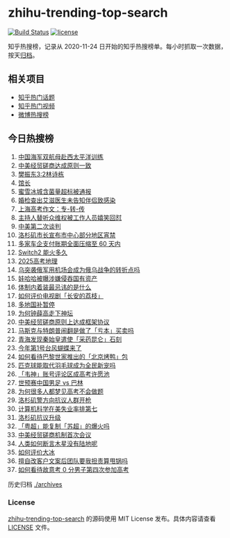 # zhihu-trending-top-search

[![Build Status](https://github.com/justjavac/zhihu-trending-top-search/workflows/ci/badge.svg?branch=main)](https://github.com/justjavac/zhihu-trending-top-search/actions)
[![license](https://img.shields.io/github/license/justjavac/zhihu-trending-top-search)](https://github.com/justjavac/zhihu-trending-top-search/blob/main/LICENSE)

知乎热搜榜，记录从 2020-11-24 日开始的知乎热搜榜单。每小时抓取一次数据，按天[归档](./archives)。

## 相关项目

- [知乎热门话题](https://github.com/justjavac/zhihu-trending-hot-questions)
- [知乎热门视频](https://github.com/justjavac/zhihu-trending-hot-video)
- [微博热搜榜](https://github.com/justjavac/weibo-trending-hot-search)

## 今日热搜榜

<!-- BEGIN -->
<!-- 最后更新时间 Wed Jun 11 2025 21:34:12 GMT+0800 (China Standard Time) -->

1. [中国海军双航母赴西太平洋训练](https://www.zhihu.com/search?q=%E4%B8%AD%E5%9B%BD%E6%B5%B7%E5%86%9B%E5%8F%8C%E8%88%AA%E6%AF%8D%E8%B5%B4%E8%A5%BF%E5%A4%AA%E5%B9%B3%E6%B4%8B%E8%AE%AD%E7%BB%83)
1. [中美经贸磋商达成原则一致](https://www.zhihu.com/search?q=%E4%B8%AD%E7%BE%8E%E7%BB%8F%E8%B4%B8%E7%A3%8B%E5%95%86%E8%BE%BE%E6%88%90%E5%8E%9F%E5%88%99%E4%B8%80%E8%87%B4)
1. [樊振东3:2林诗栋](https://www.zhihu.com/search?q=%E6%A8%8A%E6%8C%AF%E4%B8%9C3%3A2%E6%9E%97%E8%AF%97%E6%A0%8B)
1. [馆长](https://www.zhihu.com/search?q=%E9%A6%86%E9%95%BF)
1. [蜜雪冰城含菌量超标被通报](https://www.zhihu.com/search?q=%E8%9C%9C%E9%9B%AA%E5%86%B0%E5%9F%8E%E5%90%AB%E8%8F%8C%E9%87%8F%E8%B6%85%E6%A0%87%E8%A2%AB%E9%80%9A%E6%8A%A5)
1. [婚检查出艾滋医生未告知伴侣致感染](https://www.zhihu.com/search?q=%E5%A9%9A%E6%A3%80%E6%9F%A5%E5%87%BA%E8%89%BE%E6%BB%8B%E5%8C%BB%E7%94%9F%E6%9C%AA%E5%91%8A%E7%9F%A5%E4%BC%B4%E4%BE%A3%E8%87%B4%E6%84%9F%E6%9F%93)
1. [上海高考作文：专-转-传](https://www.zhihu.com/search?q=%E4%B8%8A%E6%B5%B7%E9%AB%98%E8%80%83%E4%BD%9C%E6%96%87%EF%BC%9A%E4%B8%93-%E8%BD%AC-%E4%BC%A0)
1. [主持人替听众维权被工作人员嬉笑回怼](https://www.zhihu.com/search?q=%E4%B8%BB%E6%8C%81%E4%BA%BA%E6%9B%BF%E5%90%AC%E4%BC%97%E7%BB%B4%E6%9D%83%E8%A2%AB%E5%B7%A5%E4%BD%9C%E4%BA%BA%E5%91%98%E5%AC%89%E7%AC%91%E5%9B%9E%E6%80%BC)
1. [中美第二次谈判](https://www.zhihu.com/search?q=%E4%B8%AD%E7%BE%8E%E7%AC%AC%E4%BA%8C%E6%AC%A1%E8%B0%88%E5%88%A4)
1. [洛杉矶市长宣布市中心部分地区宵禁](https://www.zhihu.com/search?q=%E6%B4%9B%E6%9D%89%E7%9F%B6%E5%B8%82%E9%95%BF%E5%AE%A3%E5%B8%83%E5%B8%82%E4%B8%AD%E5%BF%83%E9%83%A8%E5%88%86%E5%9C%B0%E5%8C%BA%E5%AE%B5%E7%A6%81)
1. [多家车企支付账期全面压缩至 60 天内](https://www.zhihu.com/search?q=%E5%A4%9A%E5%AE%B6%E8%BD%A6%E4%BC%81%E6%94%AF%E4%BB%98%E8%B4%A6%E6%9C%9F%E5%85%A8%E9%9D%A2%E5%8E%8B%E7%BC%A9%E8%87%B3%2060%20%E5%A4%A9%E5%86%85)
1. [Switch2 能火多久](https://www.zhihu.com/search?q=Switch2%20%E8%83%BD%E7%81%AB%E5%A4%9A%E4%B9%85)
1. [2025高考地理](https://www.zhihu.com/search?q=2025%E9%AB%98%E8%80%83%E5%9C%B0%E7%90%86)
1. [乌突袭俄军用机场会成为俄乌战争的转折点吗](https://www.zhihu.com/search?q=%E4%B9%8C%E7%AA%81%E8%A2%AD%E4%BF%84%E5%86%9B%E7%94%A8%E6%9C%BA%E5%9C%BA%E4%BC%9A%E6%88%90%E4%B8%BA%E4%BF%84%E4%B9%8C%E6%88%98%E4%BA%89%E7%9A%84%E8%BD%AC%E6%8A%98%E7%82%B9%E5%90%97)
1. [娃哈哈被曝涉嫌侵吞国有资产](https://www.zhihu.com/search?q=%E5%A8%83%E5%93%88%E5%93%88%E8%A2%AB%E6%9B%9D%E6%B6%89%E5%AB%8C%E4%BE%B5%E5%90%9E%E5%9B%BD%E6%9C%89%E8%B5%84%E4%BA%A7)
1. [体制内着装最忌讳的是什么](https://www.zhihu.com/search?q=%E4%BD%93%E5%88%B6%E5%86%85%E7%9D%80%E8%A3%85%E6%9C%80%E5%BF%8C%E8%AE%B3%E7%9A%84%E6%98%AF%E4%BB%80%E4%B9%88)
1. [如何评价电视剧「长安的荔枝」](https://www.zhihu.com/search?q=%E5%A6%82%E4%BD%95%E8%AF%84%E4%BB%B7%E7%94%B5%E8%A7%86%E5%89%A7%E3%80%8C%E9%95%BF%E5%AE%89%E7%9A%84%E8%8D%94%E6%9E%9D%E3%80%8D)
1. [多地国补暂停](https://www.zhihu.com/search?q=%E5%A4%9A%E5%9C%B0%E5%9B%BD%E8%A1%A5%E6%9A%82%E5%81%9C)
1. [为何钟薛高走下神坛](https://www.zhihu.com/search?q=%E4%B8%BA%E4%BD%95%E9%92%9F%E8%96%9B%E9%AB%98%E8%B5%B0%E4%B8%8B%E7%A5%9E%E5%9D%9B)
1. [中美经贸磋商原则上达成框架协议](https://www.zhihu.com/search?q=%E4%B8%AD%E7%BE%8E%E7%BB%8F%E8%B4%B8%E7%A3%8B%E5%95%86%E5%8E%9F%E5%88%99%E4%B8%8A%E8%BE%BE%E6%88%90%E6%A1%86%E6%9E%B6%E5%8D%8F%E8%AE%AE)
1. [马斯克与特朗普闹翻是做了「亏本」买卖吗](https://www.zhihu.com/search?q=%E9%A9%AC%E6%96%AF%E5%85%8B%E4%B8%8E%E7%89%B9%E6%9C%97%E6%99%AE%E9%97%B9%E7%BF%BB%E6%98%AF%E5%81%9A%E4%BA%86%E3%80%8C%E4%BA%8F%E6%9C%AC%E3%80%8D%E4%B9%B0%E5%8D%96%E5%90%97)
1. [青海发现秦始皇遣使「采药昆仑」石刻](https://www.zhihu.com/search?q=%E9%9D%92%E6%B5%B7%E5%8F%91%E7%8E%B0%E7%A7%A6%E5%A7%8B%E7%9A%87%E9%81%A3%E4%BD%BF%E3%80%8C%E9%87%87%E8%8D%AF%E6%98%86%E4%BB%91%E3%80%8D%E7%9F%B3%E5%88%BB)
1. [今年第1号台风蝴蝶来了](https://www.zhihu.com/search?q=%E4%BB%8A%E5%B9%B4%E7%AC%AC1%E5%8F%B7%E5%8F%B0%E9%A3%8E%E8%9D%B4%E8%9D%B6%E6%9D%A5%E4%BA%86)
1. [如何看待巴黎世家推出的「北京烤鸭」包](https://www.zhihu.com/search?q=%E5%A6%82%E4%BD%95%E7%9C%8B%E5%BE%85%E5%B7%B4%E9%BB%8E%E4%B8%96%E5%AE%B6%E6%8E%A8%E5%87%BA%E7%9A%84%E3%80%8C%E5%8C%97%E4%BA%AC%E7%83%A4%E9%B8%AD%E3%80%8D%E5%8C%85)
1. [匹克球能取代羽毛球成为全民新宠吗](https://www.zhihu.com/search?q=%E5%8C%B9%E5%85%8B%E7%90%83%E8%83%BD%E5%8F%96%E4%BB%A3%E7%BE%BD%E6%AF%9B%E7%90%83%E6%88%90%E4%B8%BA%E5%85%A8%E6%B0%91%E6%96%B0%E5%AE%A0%E5%90%97)
1. [「韦神」账号评论区成高考许愿池](https://www.zhihu.com/search?q=%E3%80%8C%E9%9F%A6%E7%A5%9E%E3%80%8D%E8%B4%A6%E5%8F%B7%E8%AF%84%E8%AE%BA%E5%8C%BA%E6%88%90%E9%AB%98%E8%80%83%E8%AE%B8%E6%84%BF%E6%B1%A0)
1. [世预赛中国男足 vs 巴林](https://www.zhihu.com/search?q=%E4%B8%96%E9%A2%84%E8%B5%9B%E4%B8%AD%E5%9B%BD%E7%94%B7%E8%B6%B3%20vs%20%E5%B7%B4%E6%9E%97)
1. [为何很多人都梦见高考不会做题](https://www.zhihu.com/search?q=%E4%B8%BA%E4%BD%95%E5%BE%88%E5%A4%9A%E4%BA%BA%E9%83%BD%E6%A2%A6%E8%A7%81%E9%AB%98%E8%80%83%E4%B8%8D%E4%BC%9A%E5%81%9A%E9%A2%98)
1. [洛杉矶警方向抗议人群开枪](https://www.zhihu.com/search?q=%E6%B4%9B%E6%9D%89%E7%9F%B6%E8%AD%A6%E6%96%B9%E5%90%91%E6%8A%97%E8%AE%AE%E4%BA%BA%E7%BE%A4%E5%BC%80%E6%9E%AA)
1. [计算机科学在美失业率排第七](https://www.zhihu.com/search?q=%E8%AE%A1%E7%AE%97%E6%9C%BA%E7%A7%91%E5%AD%A6%E5%9C%A8%E7%BE%8E%E5%A4%B1%E4%B8%9A%E7%8E%87%E6%8E%92%E7%AC%AC%E4%B8%83)
1. [洛杉矶抗议升级](https://www.zhihu.com/search?q=%E6%B4%9B%E6%9D%89%E7%9F%B6%E6%8A%97%E8%AE%AE%E5%8D%87%E7%BA%A7)
1. [「粤超」能复制「苏超」的爆火吗](https://www.zhihu.com/search?q=%E3%80%8C%E7%B2%A4%E8%B6%85%E3%80%8D%E8%83%BD%E5%A4%8D%E5%88%B6%E3%80%8C%E8%8B%8F%E8%B6%85%E3%80%8D%E7%9A%84%E7%88%86%E7%81%AB%E5%90%97)
1. [中美经贸磋商机制首次会议](https://www.zhihu.com/search?q=%E4%B8%AD%E7%BE%8E%E7%BB%8F%E8%B4%B8%E7%A3%8B%E5%95%86%E6%9C%BA%E5%88%B6%E9%A6%96%E6%AC%A1%E4%BC%9A%E8%AE%AE)
1. [人类如何断言木星没有陆地呢](https://www.zhihu.com/search?q=%E4%BA%BA%E7%B1%BB%E5%A6%82%E4%BD%95%E6%96%AD%E8%A8%80%E6%9C%A8%E6%98%9F%E6%B2%A1%E6%9C%89%E9%99%86%E5%9C%B0%E5%91%A2)
1. [如何评价大冰](https://www.zhihu.com/search?q=%E5%A6%82%E4%BD%95%E8%AF%84%E4%BB%B7%E5%A4%A7%E5%86%B0)
1. [擅自改客户文案后团队要我担责算甩锅吗](https://www.zhihu.com/search?q=%E6%93%85%E8%87%AA%E6%94%B9%E5%AE%A2%E6%88%B7%E6%96%87%E6%A1%88%E5%90%8E%E5%9B%A2%E9%98%9F%E8%A6%81%E6%88%91%E6%8B%85%E8%B4%A3%E7%AE%97%E7%94%A9%E9%94%85%E5%90%97)
1. [如何看待故意考 0 分男子第四次参加高考](https://www.zhihu.com/search?q=%E5%A6%82%E4%BD%95%E7%9C%8B%E5%BE%85%E6%95%85%E6%84%8F%E8%80%83%200%20%E5%88%86%E7%94%B7%E5%AD%90%E7%AC%AC%E5%9B%9B%E6%AC%A1%E5%8F%82%E5%8A%A0%E9%AB%98%E8%80%83)

<!-- END -->

历史归档 [./archives](./archives)

### License

[zhihu-trending-top-search](https://github.com/justjavac/zhihu-trending-top-search) 的源码使用 MIT License
发布。具体内容请查看 [LICENSE](./LICENSE) 文件。
